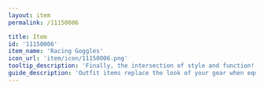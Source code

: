 ```yaml
---
layout: item
permalink: /11150006

title: Item
id: '11150006'
item_name: 'Racing Goggles'
icon_url: 'item/icon/11150006.png'
tooltip_description: 'Finally, the intersection of style and function!'
guide_description: 'Outfit items replace the look of your gear when equipped.'
---
```

